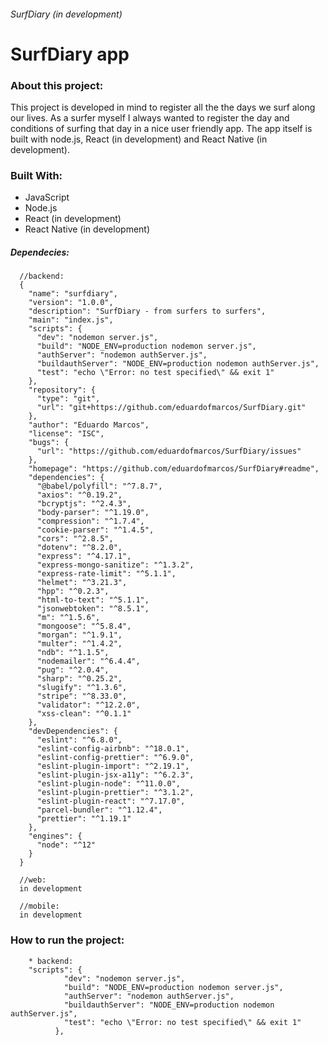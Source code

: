 ###### SurfDiary (in development)

# SurfDiary app

### About this project:

This project is developed in mind to register all the the days we surf along our lives. As a surfer myself I always wanted to register the day and conditions of surfing that day in a nice user friendly app.
The app itself is built with node.js, React (in development) and React Native (in development).


### Built With:

* JavaScript
* Node.js
* React (in development)
* React Native (in development)

##### Dependecies:

      //backend:
      {
        "name": "surfdiary",
        "version": "1.0.0",
        "description": "SurfDiary - from surfers to surfers",
        "main": "index.js",
        "scripts": {
          "dev": "nodemon server.js",
          "build": "NODE_ENV=production nodemon server.js",
          "authServer": "nodemon authServer.js",
          "buildauthServer": "NODE_ENV=production nodemon authServer.js",
          "test": "echo \"Error: no test specified\" && exit 1"
        },
        "repository": {
          "type": "git",
          "url": "git+https://github.com/eduardofmarcos/SurfDiary.git"
        },
        "author": "Eduardo Marcos",
        "license": "ISC",
        "bugs": {
          "url": "https://github.com/eduardofmarcos/SurfDiary/issues"
        },
        "homepage": "https://github.com/eduardofmarcos/SurfDiary#readme",
        "dependencies": {
          "@babel/polyfill": "^7.8.7",
          "axios": "^0.19.2",
          "bcryptjs": "^2.4.3",
          "body-parser": "^1.19.0",
          "compression": "^1.7.4",
          "cookie-parser": "^1.4.5",
          "cors": "^2.8.5",
          "dotenv": "^8.2.0",
          "express": "^4.17.1",
          "express-mongo-sanitize": "^1.3.2",
          "express-rate-limit": "^5.1.1",
          "helmet": "^3.21.3",
          "hpp": "^0.2.3",
          "html-to-text": "^5.1.1",
          "jsonwebtoken": "^8.5.1",
          "m": "^1.5.6",
          "mongoose": "^5.8.4",
          "morgan": "^1.9.1",
          "multer": "^1.4.2",
          "ndb": "^1.1.5",
          "nodemailer": "^6.4.4",
          "pug": "^2.0.4",
          "sharp": "^0.25.2",
          "slugify": "^1.3.6",
          "stripe": "^8.33.0",
          "validator": "^12.2.0",
          "xss-clean": "^0.1.1"
        },
        "devDependencies": {
          "eslint": "^6.8.0",
          "eslint-config-airbnb": "^18.0.1",
          "eslint-config-prettier": "^6.9.0",
          "eslint-plugin-import": "^2.19.1",
          "eslint-plugin-jsx-a11y": "^6.2.3",
          "eslint-plugin-node": "^11.0.0",
          "eslint-plugin-prettier": "^3.1.2",
          "eslint-plugin-react": "^7.17.0",
          "parcel-bundler": "^1.12.4",
          "prettier": "^1.19.1"
        },
        "engines": {
          "node": "^12"
        }
      }
      
      //web:
      in development
      
      //mobile:
      in development


### How to run the project:

        * backend:
        "scripts": {
                "dev": "nodemon server.js",
                "build": "NODE_ENV=production nodemon server.js",
                "authServer": "nodemon authServer.js",
                "buildauthServer": "NODE_ENV=production nodemon authServer.js",
                "test": "echo \"Error: no test specified\" && exit 1"
              },


